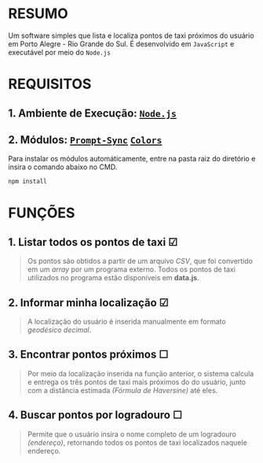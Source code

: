 # RESUMO

Um software simples que lista e localiza pontos de taxi próximos do usuário em Porto Alegre - Rio Grande do Sul.
É desenvolvido em `JavaScript` e executável por meio do `Node.js`

# REQUISITOS
## 1. Ambiente de Execução: [`Node.js`](https://nodejs.org/en/)
## 2. Módulos: [`Prompt-Sync`](https://www.npmjs.com/package/prompt-sync) [`Colors`](https://www.npmjs.com/package/colors)

Para instalar os módulos automáticamente, entre na pasta raiz do diretório e insira o comando abaixo no CMD.
```sh
npm install
```

# FUNÇÕES

## 1. Listar todos os pontos de taxi &#9745;
> Os pontos são obtidos a partir de um arquivo *CSV*, que foi convertido em um *array* por um programa externo.
    Todos os pontos de taxi utilizados no programa estão disponíveis em **data.js**.
    
## 2. Informar minha localização &#9745;
> A localização do usuário é inserida manualmente em formato *geodésico decimal*.

## 3. Encontrar pontos próximos &#9744;
> Por meio da localização inserida na função anterior, o sistema calcula e entrega os três pontos de taxi mais próximos do do usuário, junto com a distância estimada *(Fórmula de Haversine)* até eles.

## 4. Buscar pontos por logradouro &#9744;
> Permite que o usuário insira o nome completo de um logradouro *(endereço)*, retornando todos os pontos de taxi localizados naquele endereço.
